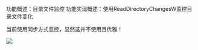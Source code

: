 功能概述：目录文件监控
功能实现概述：使用ReadDirectoryChangesW监控目录文件变化

当前使用同步方式监控，显然这并不使用且优雅！



![](https://github.com/MengNiuHia/Mrwangboping/blob/main/Windows/Application/DirectoryWatch//测试截图.png)